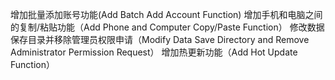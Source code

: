 增加批量添加账号功能(Add Batch Add Account Function)
增加手机和电脑之间的复制/粘贴功能（Add Phone and Computer Copy/Paste Function）
修改数据保存目录并移除管理员权限申请（Modify Data Save Directory and Remove Administrator Permission Request）
增加热更新功能（Add Hot Update Function）
